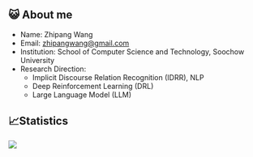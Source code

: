 ## 😺 About me

- Name: Zhipang Wang
- Email: zhipangwang@gmail.com
- Institution: School of Computer Science and Technology, Soochow University
- Research Direction:
  - Implicit Discourse Relation Recognition (IDRR), NLP
  - Deep Reinforcement Learning (DRL)
  - Large Language Model (LLM)

## 📈Statistics

<img align="center" src="https://github-readme-stats.vercel.app/api?username=shbone&show_icons=true&theme=dark" />
